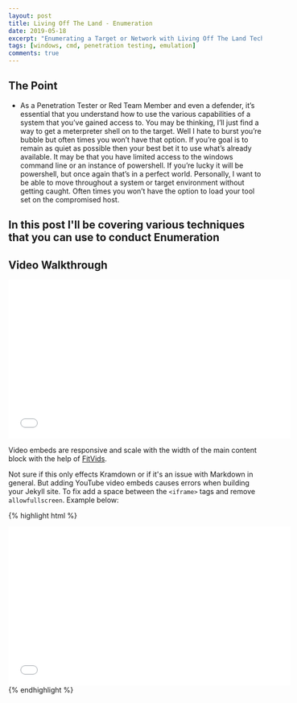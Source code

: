 ```yaml
---
layout: post
title: Living Off The Land - Enumeration
date: 2019-05-18
excerpt: "Enumerating a Target or Network with Living Off The Land Techniques."
tags: [windows, cmd, penetration testing, emulation]
comments: true
---
```


## The Point

* As a Penetration Tester or Red Team Member and even a defender, it’s essential that
you understand how to use the various capabilities of a system that you’ve gained access to.
You may be thinking, I’ll just find a way to get a meterpreter shell on to the target. Well I hate
to burst you’re bubble but often times you won’t have that option. If you’re goal is to remain as
quiet as possible then your best bet it to use what’s already available.
It may be that you have limited access to the windows command line or an instance of
powershell. If you’re lucky it will be powershell, but once again that’s in a perfect world.
Personally, I want to be able to move throughout a system or target environment
without getting caught. Often times you won’t have the option to load your tool set on the
compromised host.


## In this post I'll be covering various techniques that you can use to conduct Enumeration



## Video Walkthrough 
<iframe width="560" height="315" src="//www.youtube.com/embed/SU3kYxJmWuQ" frameborder="0"> </iframe>

Video embeds are responsive and scale with the width of the main content block with the help of [FitVids](http://fitvidsjs.com/).

Not sure if this only effects Kramdown or if it's an issue with Markdown in general. But adding YouTube video embeds causes errors when building your Jekyll site. To fix add a space between the `<iframe>` tags and remove `allowfullscreen`. Example below:

{% highlight html %}
<iframe width="560" height="315" src="//www.youtube.com/embed/SU3kYxJmWuQ" frameborder="0"> </iframe>
{% endhighlight %}
